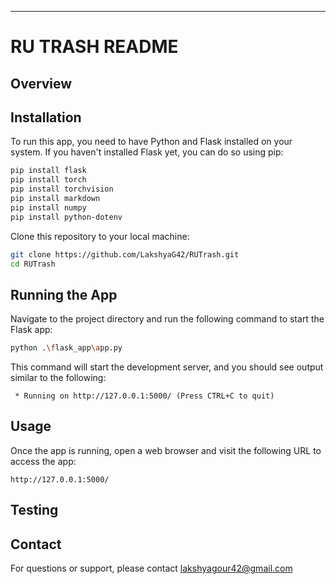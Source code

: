 ---

#  RU TRASH README

## Overview


## Installation

To run this app, you need to have Python and Flask installed on your system. If you haven't installed Flask yet, you can do so using pip:

```bash
pip install flask
pip install torch
pip install torchvision
pip install markdown
pip install numpy
pip install python-dotenv
```

Clone this repository to your local machine:

```bash
git clone https://github.com/LakshyaG42/RUTrash.git
cd RUTrash
```

## Running the App

Navigate to the project directory and run the following command to start the Flask app:

```bash
python .\flask_app\app.py
```

This command will start the development server, and you should see output similar to the following:

```
 * Running on http://127.0.0.1:5000/ (Press CTRL+C to quit)
```

## Usage

Once the app is running, open a web browser and visit the following URL to access the app:

```
http://127.0.0.1:5000/
```

## Testing
## Contact

For questions or support, please contact lakshyagour42@gmail.com
